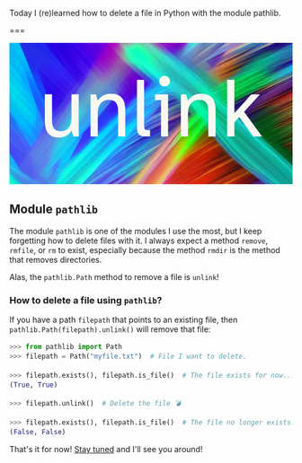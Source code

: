 Today I (re)learned how to delete a file in Python with the module pathlib.

===

![A colourful background with the word “unlink” big and centre](thumbnail.webp)

## Module `pathlib`

The module `pathlib` is one of the modules I use the most,
but I keep forgetting how to delete files with it.
I always expect a method `remove`, `rmfile`, or `rm` to exist,
especially because the method `rmdir` is the method that removes directories.

Alas, the `pathlib.Path` method to remove a file is `unlink`!

### How to delete a file using `pathlib`?

If you have a path `filepath` that points to an existing file,
then `pathlib.Path(filepath).unlink()` will remove that file:

```py
>>> from pathlib import Path
>>> filepath = Path("myfile.txt")  # File I want to delete.

>>> filepath.exists(), filepath.is_file()  # The file exists for now...
(True, True)

>>> filepath.unlink()  # Delete the file 💣

>>> filepath.exists(), filepath.is_file()  # The file no longer exists.
(False, False)
```


That's it for now! [Stay tuned][subscribe] and I'll see you around!

[subscribe]: /subscribe
